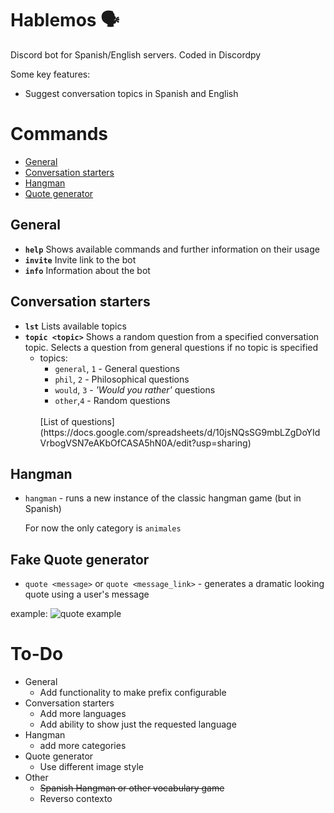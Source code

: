 # Hablemos 🗣

Discord bot for Spanish/English servers. Coded in Discordpy

Some key features:

- Suggest conversation topics in Spanish and English


# Commands
- [General](#general)
- [Conversation starters](#conversation-starters)
- [Hangman](#hangman)
- [Quote generator](#Quote-generator)

## General
- **`help`** Shows available commands and further information on their usage
- **`invite`** Invite link to the bot
- **`info`** Information about the bot

## Conversation starters
- **`lst`** Lists available topics
- **`topic <topic>`** Shows a random question from a specified conversation topic. Selects a question from general questions if no topic is specified
    - topics:
        - `general`, `1` - General questions
        - `phil`, `2` - Philosophical questions
        - `would`, `3` - *'Would you rather'* questions
        - `other`,`4` -  Random questions        
        <br>
        [List of questions](https://docs.google.com/spreadsheets/d/10jsNQsSG9mbLZgDoYIdVrbogVSN7eAKbOfCASA5hN0A/edit?usp=sharing)

## Hangman
- `hangman` - runs a new instance of the classic hangman game (but in Spanish)

    For now the only  category is `animales`

## Fake Quote generator
- `quote <message>` or `quote <message_link>` - generates a dramatic looking quote using a user's message

example:
![quote example](https://cdn.discordapp.com/attachments/808679873837137940/917384356073443328/unknown.png)
# To-Do
- General
    - Add functionality to make prefix configurable
- Conversation starters
    - Add more languages
    - Add ability to show just the requested language
- Hangman
  - add more categories
- Quote generator
  - Use different image style
- Other
    - ~~Spanish Hangman or other vocabulary game~~
    - Reverso contexto
